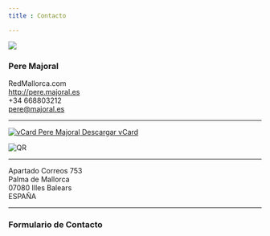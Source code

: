 ```yaml
---
title : Contacto

---
```

<div class="span3">
	<div class="vcard">
		<img class="photo hidden-phone" src="http://0.gravatar.com/avatar/bbe4f374067b9f82efddc49721f3151d.png"/>
		<br class="hidden-phone">
		<h3 class="fn hidden">Pere Majoral</h3>
		<div class="org hidden">RedMallorca.com</div>
		<a class="url" href="http://pere.majoral.es"><i class="icon-globe"></i>  http://pere.majoral.es</a><br>
		<div class="tel"><i class="icon-user"></i>  +34 668803212</div>
		<a class="email" href="mailto:pere@majoral.es"><i class="icon-envelope"></i>  pere@majoral.es</a><br>
		<!--<div class="vcard"><a href="http://dl.majoral.es/Pere-Majoral.vcf"><i class="icon-download"></i>  Descargar vCard</a></div>
		-->
		<hr>
			<div class="vcard"><a href="http://dl.majoral.es/Pere-Majoral.vcf"><img src="http://dl.majoral.es/img/vcard.png" alt="vCard Pere Majoral"><i class="icon-download"></i>  Descargar vCard</a></div>
		<p><img src="http://dl.majoral.es/img/qr-code.png" alt="QR"></p>
		<hr>
		<div class="adr">
			<div class="street-address">Apartado Correos 753</div>
			<span class="locality">Palma de Mallorca</span><br>
			<span class="postal-code">07080</span>
			<span class="region">Illes Balears</span><br>
			<div class="country-name">ESPAÑA</div>
		</div>
	</div>

</div>
<div class="span9 hidden-phone">
	<script type="text/javascript" src="http://form.jotformeu.com/jsform/22842754929364"></script>
</div>

<div class="span9 visible-phone">
	<hr>
	<h3>Formulario de Contacto</h3>
	<script type="text/javascript" src="http://form.jotformeu.com/jsform/22844133182348"></script>
</div>

[QR]: http://dl.majoral.es/img/qr-code.png
[vcard]: http://h2vx.com/vcf/aikido.majoral.es/contacto/
[ivcard]: http://dl.majoral.es/img/vcard.png
